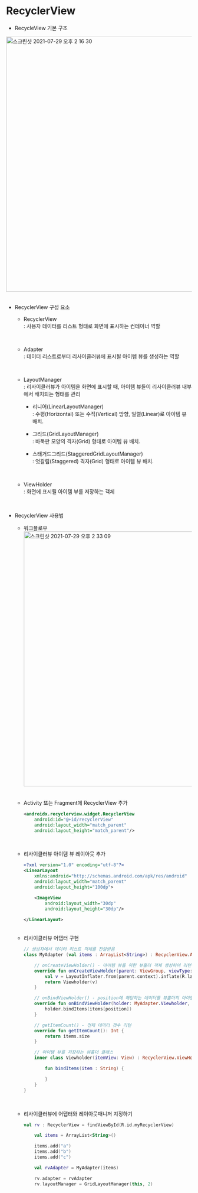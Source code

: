 # RecyclerView

- RecycleView 기본 구조

<img width="691" alt="스크린샷 2021-07-29 오후 2 16 30" src="https://user-images.githubusercontent.com/58066704/127435747-c6bbc2a9-5cd0-446e-bf1e-601566064dae.png">

<br>
<br>

- RecyclerView 구성 요소

    - RecyclerView   
        : 사용자 데이터를 리스트 형태로 화면에 표시하는 컨테이너 역할

        <br>

    - Adapter   
        : 데이터 리스트로부터 리사이클러뷰에 표시될 아이템 뷰를 생성하는 역할
        
        <br>

    - LayoutManager   
        : 리사이클러뷰가 아이템을 화면에 표시할 때, 아이템 뷰들이 리사이클러뷰 내부에서 배치되는 형태를 관리

        - 리니어(LinearLayoutManager)   
        : 수평(Horizontal) 또는 수직(Vertical) 방향, 일렬(Linear)로 아이템 뷰 배치.   

        - 그리드(GridLayoutManager)   
        : 바둑판 모양의 격자(Grid) 형태로 아이템 뷰 배치.   

        - 스태거드그리드(StaggeredGridLayoutManager)   
        : 엇갈림(Staggered) 격자(Grid) 형태로 아이템 뷰 배치.

        <br>

    - ViewHolder   
        : 화면에 표시될 아이템 뷰를 저장하는 객체


<br>

- RecyclerView 사용법

    - 워크플로우   
        <img width="690" alt="스크린샷 2021-07-29 오후 2 33 09" src="https://user-images.githubusercontent.com/58066704/127437105-069d6a9b-8929-484c-9e3a-d2f4ba5d35d2.png">

    <br>

    - Activity 또는 Fragment에 RecyclerView 추가

        ```xml
        <androidx.recyclerview.widget.RecyclerView
            android:id="@+id/recyclerView"
            android:layout_width="match_parent"
            android:layout_height="match_parent"/>

    <br>

    - 리사이클러뷰 아이템 뷰 레이아웃 추가

        ```xml
        <?xml version="1.0" encoding="utf-8"?>
        <LinearLayout
            xmlns:android="http://schemas.android.com/apk/res/android"
            android:layout_width="match_parent"
            android:layout_height="100dp">

            <ImageView
                android:layout_width="30dp"
                android:layout_height="30dp"/>
            
        </LinearLayout>
    <br>

    - 리사이클러뷰 어댑터 구현
        ```kt
        // 생성자에서 데이터 리스트 객체를 전달받음
        class MyAdapter (val items : ArrayList<String>) : RecyclerView.Adapter<MyAdapter.Viewholder>() {

            // onCreateViewHolder() - 아이템 뷰를 위한 뷰홀더 객체 생성하여 리턴
            override fun onCreateViewHolder(parent: ViewGroup, viewType: Int): MyAdapter.Viewholder {
                val v = LayoutInflater.from(parent.context).inflate(R.layout.rv_item, parent, false)
                return Viewholder(v)
            }

            // onBindViewHolder() - position에 해당하는 데이터를 뷰홀더의 아이템뷰에 표시
            override fun onBindViewHolder(holder: MyAdapter.Viewholder, position: Int) {
                holder.bindItems(items[position])
            }

            // getItemCount() - 전체 데이터 갯수 리턴
            override fun getItemCount(): Int {
                return items.size
            }

            // 아이템 뷰를 저장하는 뷰홀더 클래스
            inner class Viewholder(itemView: View) : RecyclerView.ViewHolder(itemView) {

                fun bindItems(item : String) {

                }
            }
        }

    <br>

    - 리사이클러뷰에 어댑터와 레이아웃매니저 지정하기

        ```kt
        val rv : RecyclerView = findViewById(R.id.myRecyclerView)

            val items = ArrayList<String>()

            items.add("a")
            items.add("b")
            items.add("c")

            val rvAdapter = MyAdapter(items)

            rv.adapter = rvAdapter
            rv.layoutManager = GridLayoutManager(this, 2)